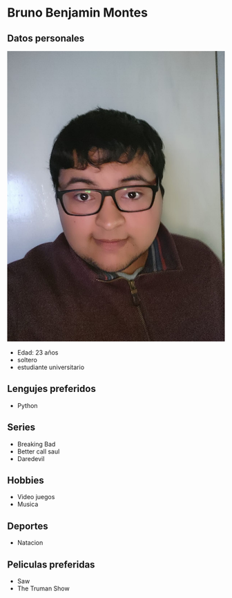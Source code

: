 # Bruno Benjamin Montes
## Datos personales
![Yo](./img/Ejemplo.jpeg)
- Edad: 23 años
- soltero 
- estudiante universitario

## Lengujes preferidos
- Python 
## Series
- Breaking Bad
- Better call saul 
- Daredevil
## Hobbies
- Video juegos 
- Musica 
## Deportes
- Natacion 
## Peliculas preferidas
- Saw 
- The Truman Show
